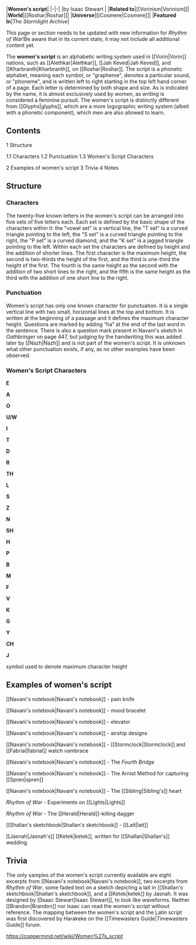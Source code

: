 |**Women's script**|
|-|-|
|by  Isaac Stewart |
|**Related to**|[[Vorinism\|Vorinism]]|
|**World**|[[Roshar\|Roshar]]|
|**Universe**|[[Cosmere\|Cosmere]]|
|**Featured In**|*The Stormlight Archive*|

This page or section needs to be updated with new information for *Rhythm of War*!Be aware that in its current state, it may not include all additional content yet.

The **women's script** is an alphabetic writing system used in [[Vorin\|Vorin]] nations, such as [[Alethkar\|Alethkar]], [[Jah Keved\|Jah Keved]], and [[Kharbranth\|Kharbranth]], on [[Roshar\|Roshar]]. The script is a phonetic alphabet, meaning each symbol, or "grapheme", denotes a particular sound, or "phoneme", and is written left to right starting in the top left hand corner of a page. Each letter is determined by both shape and size. As is indicated by the name, it is almost exclusively used by women, as writing is considered a feminine pursuit. The women's script is distinctly different from [[Glyphs\|glyphs]], which are a more logographic writing system (albeit with a phonetic component), which men are also allowed to learn.

## Contents

1 Structure

1.1 Characters
1.2 Punctuation
1.3 Women's Script Characters


2 Examples of women's script
3 Trivia
4 Notes


## Structure
### Characters
The twenty-five known letters in the women's script can be arranged into five sets of five letters each. Each set is defined by the basic shape of the characters within it: the "vowel set" is a vertical line, the "T set" is a curved triangle pointing to the left, the "S set" is a curved triangle pointing to the right, the "P set" is a curved diamond, and the "K set" is a jagged triangle pointing to the left.
Within each set the characters are defined by height and the addition of shorter lines. The first character is the maximum height, the second is two-thirds the height of the first, and the third is one-third the height of the first. The fourth is the same height as the second with the addition of two short lines to the right, and the fifth is the same height as the third with the addition of one short line to the right.

### Punctuation
Women's script has only one known character for punctuation. It is a single vertical line with two small, horizontal lines at the top and bottom. It is written at the beginning of a passage and it defines the maximum character height. Questions are marked by adding “ha” at the end of the last word in the sentence. There is also a question mark present in Navani's sketch in *Oathbringer* on page 447, but judging by the handwriting this was added later by [[Nazh\|Nazh]] and is not part of the women's script. It is unknown what other punctuation exists, if any, as no other examples have been observed.

### Women's Script Characters




**E**






**A**






**O**






**U/W**






**I**






**T**






**D**






**R**






**TH**






**L**






**S**






**Z**






**N**






**SH**






**H**






**P**






**B**






**M**






**F**






**V**






**K**






**G**






**Y**






**CH**






**J**






symbol used to denote maximum character height




## Examples of women's script




[[Navani's notebook\|Navani's notebook]] - pain knife






[[Navani's notebook\|Navani's notebook]] - mood bracelet






[[Navani's notebook\|Navani's notebook]] - elevator






[[Navani's notebook\|Navani's notebook]] - airship designs






[[Navani's notebook\|Navani's notebook]] - [[Stormclock\|Stormclock]] and [[Fabrial\|fabrial]] watch vambrace






[[Navani's notebook\|Navani's notebook]] - The *Fourth Bridge*






[[Navani's notebook\|Navani's notebook]] - The Arnist Method for capturing [[Spren\|spren]]






[[Navani's notebook\|Navani's notebook]] - The [[Sibling\|Sibling's]] heart






*Rhythm of War* - Experiments on [[Lights\|Lights]]






*Rhythm of War* - The [[Herald\|Herald]]-killing dagger






[[Shallan's sketchbook\|Shallan's sketchbook]] - [[Lait\|lait]]






[[Jasnah\|Jasnah's]] [[Ketek\|ketek]], written for [[Shallan\|Shallan's]] wedding




## Trivia
The only samples of the women's script currently available are eight excerpts from [[Navani's notebook\|Navani's notebook]], two excerpts from *Rhythm of War*, some faded text on a sketch depicting a lait in [[Shallan's sketchbook\|Shallan's sketchbook]], and a [[Ketek\|ketek]] by Jasnah.
It was designed by [[Isaac Stewart\|Isaac Stewart]], to look like waveforms.
Neither [[Brandon\|Brandon]] nor Isaac can read the women's script without reference.
The mapping between the women's script and the Latin script was first discovered by Harakeke on the [[Timewasters Guide\|Timewasters Guide]] forum.


https://coppermind.net/wiki/Women%27s_script